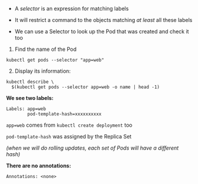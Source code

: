 - A *selector* is an expression for matching labels

- It will restrict a command to the objects matching *at least* all these labels

- We can use a Selector to look up the Pod that was created and check it too


1. Find the name of the Pod

```execute
kubectl get pods --selector "app=web"
```

2. Display its information:

```execute
kubectl describe \
  $(kubectl get pods --selector app=web -o name | head -1)
```

**We see two labels:**

```
Labels: app=web
        pod-template-hash=xxxxxxxxxx
```

`app=web` comes from `kubectl create deployment` too

`pod-template-hash` was assigned by the Replica Set

*(when we will do rolling updates, each set of Pods will have a different hash)*

**There are no annotations:**

```
Annotations: <none>
```
